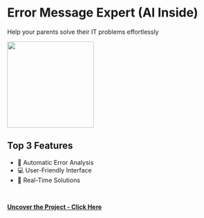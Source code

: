 # Error Message Expert (AI Inside)
Help your parents solve their IT problems effortlessly
<br>

<img src="https://github.com/tobwil/markdown_website/assets/72387477/7744f78f-f926-44be-a015-ce557f332262" height="200">
<br>

## Top 3 Features

* 🤖 Automatic Error Analysis
* 💻 User-Friendly Interface
* 🔄 Real-Time Solutions
<br>

**[<i class="fa-solid fa-up-right-from-square"></i> Uncover the Project - Click Here](https://a.picoapps.xyz/mention-whether)**
